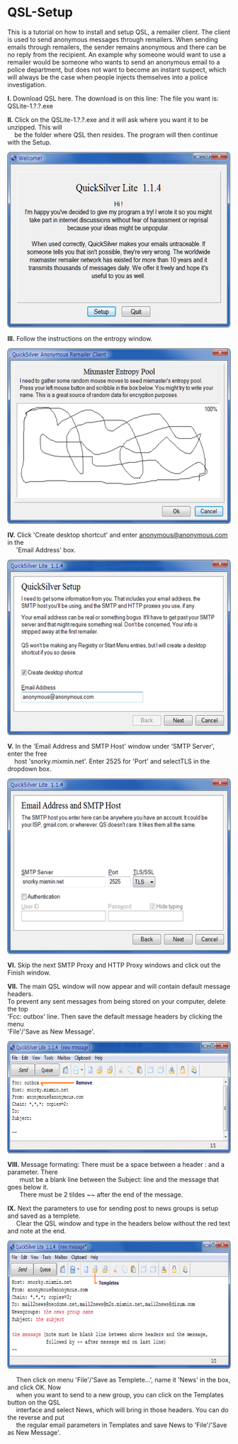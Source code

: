 # QSL-Setup
This is a tutorial on how to install and setup QSL, a remailer client.  The client is used to send anonymous messages through remailers.  When sending emails through remailers, the sender remains anonymous and there can be no reply from the recipient.  An example why someone would want to use a remailer would be someone who wants to send an anonymous email to a police department, but does not want to become an instant suspect, which will always be the case when people injects themselves into a police investigation.

<b>I.</b> Download QSL here.  The download is on this line: The file you want is: QSLite-1.?.?.exe

<b>II.</b> Click on the QSLite-1.?.?.exe and it will ask where you want it to be unzipped.  This will  
&nbsp;&nbsp;&nbsp;&nbsp;be the folder where QSL then resides. The program will then continue with the Setup.
  
<p align="left">
  <img src="/images/QSLintro.png" width="570" height="395">
</p>
  
<b>III.</b> Follow the instructions on the entropy window.  
  
  <p align="left">
  <img src="/images/QSLenthropy.png" width="570" height="395">
</p>
  
<b>IV.</b> Click 'Create desktop shortcut' and enter anonymous@anonymous.com in the  
&nbsp;&nbsp;&nbsp;&nbsp;&nbsp;'Email Address' box.
  
  <p align="left">
  <img src="/images/QSLemail.png" width="570" height="395">
</p>
  
<b>V.</b> In the 'Email Address and SMTP Host' window under 'SMTP Server', enter the free  
&nbsp;&nbsp;&nbsp;&nbsp;host 'snorky.mixmin.net'. Enter 2525 for 'Port' and  selectTLS in the dropdown box.  
  
  <p align="left">
  <img src="/images/QSLsmtpserver.png" width="570" height="395">
</p>
  
<b>VI.</b> Skip the next SMTP Proxy and HTTP Proxy windows and click out the Finish window.
  
<b>VII.</b> The main QSL window will now appear and will contain default message headers.  
To prevent any sent messages from being stored on your computer, delete the top  
'Fcc: outbox' line.  Then save the default message headers by clicking the menu  
'File'/'Save as New Message'.
  
  <p align="left">
  <img src="/images/QSLtoemail.png" width="727" height="252">
</p>
  
<b>VIII.</b> Message formating: There must be a space between a header : and a parameter.  There  
&nbsp;&nbsp;&nbsp;&nbsp;&nbsp;&nbsp;&nbsp;must be a blank line between the Subject: line and the message that goes below it.  
&nbsp;&nbsp;&nbsp;&nbsp;&nbsp;&nbsp;&nbsp;There must be 2 tildes ~~ after the end of the message.  

<b>IX.</b> Next the parameters to use for sending post to news groups is setup and saved as a templete.  
&nbsp;&nbsp;&nbsp;&nbsp;&nbsp;Clear the QSL window and type in the headers below without the red text and note at the end.  
  
  <p align="left">
  <img src="/images/QSLnews.png" width="764" height="288">
</p>
  

&nbsp;&nbsp;&nbsp;&nbsp;&nbsp;Then click on menu 'File'/'Save as Templete...', name it 'News' in the box, and click OK.  Now  
&nbsp;&nbsp;&nbsp;&nbsp;&nbsp;when you want to send to a new group, you can click on the Templates button on the QSL  
&nbsp;&nbsp;&nbsp;&nbsp;&nbsp;interface and select News, which will bring in those headers.  You can do the reverse and put  
&nbsp;&nbsp;&nbsp;&nbsp;&nbsp;the regular email parameters in Templates and save News to 'File'/'Save as New Message'.  
